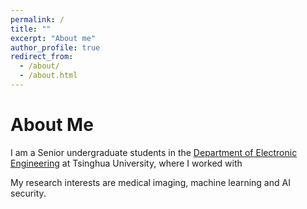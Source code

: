 ```yaml
---
permalink: /
title: ""
excerpt: "About me"
author_profile: true
redirect_from: 
  - /about/
  - /about.html
---
```


<h1 class="page__title">About Me</h1>

<p>
  I am a Senior undergraduate students in the <a href="https://www.ee.tsinghua.edu.cn/en/">Department of Electronic Engineering</a> at Tsinghua University, where I worked with 
</p>

<p>My research interests are medical imaging, machine learning and AI security. </p>

